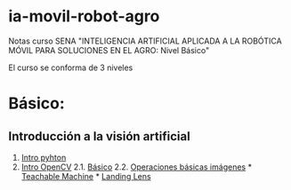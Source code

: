 # ia-movil-robot-agro
Notas curso SENA "INTELIGENCIA ARTIFICIAL APLICADA A LA ROBÓTICA MÓVIL PARA SOLUCIONES EN EL AGRO: Nivel Básico"


El curso se conforma de 3 niveles

# Básico:

## Introducción a la visión artificial

1. [Intro pyhton](Intro_python/)
2. [Intro OpenCV](Intro_OpenCV)
    2.1. [Básico](Intro_OpenCV/SPYDER/)
    2.2. [Operaciones básicas imágenes](Intro_OpenCV/VSCODE/)
        * [Teachable Machine](https://teachablemachine.withgoogle.com/)
        * [Landing Lens](https://landing.ai/)
        


